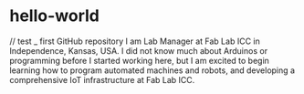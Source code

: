# hello-world
// test _ first GitHub repository
I am Lab Manager at Fab Lab ICC in Independence, Kansas, USA. I did not know much about Arduinos or programming before I started working here, but I am excited to begin learning how to program automated machines and robots, and developing a comprehensive IoT infrastructure at Fab Lab ICC.
